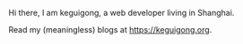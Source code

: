 Hi there, I am keguigong, a web developer living in Shanghai.
 
Read my (meaningless) blogs at https://keguigong.org.
